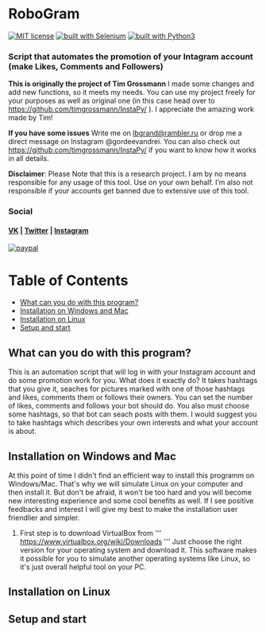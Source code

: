 
# RoboGram
[![MIT license](https://img.shields.io/badge/license-MIT-blue.svg)](https://github.com/lbgrand/RoboGram/LICENSE)
[![built with Selenium](https://img.shields.io/badge/built%20with-Selenium-yellow.svg)](https://github.com/SeleniumHQ/selenium)
[![built with Python3](https://img.shields.io/badge/built%20with-Python3-red.svg)](https://www.python.org/)

### Script that automates the promotion of your Intagram account (make Likes, Comments and Followers)

**This is originally the project of Tim Grossmann**
I made some changes and add new functions, so it meets my needs. You can use my project freely for your purposes as well as original one (in this case head over to https://github.com/timgrossmann/InstaPy/ ). I appreciate the amazing work made by Tim!

**If you have some issues**
Write me on lbgrand@rambler.ru or drop me a direct message on Instagram @gordeevandrei. You can also check out https://github.com/timgrossmann/InstaPy/ if you want to know how it works in all details.

**Disclaimer**: Please Note that this is a research project. I am by no means responsible for any usage of this tool. Use on your own behalf. I’m also not responsible if your accounts get banned due to extensive use of this tool.

### Social

#### [VK](https://vk.com/andrewgordeev) | [Twitter](https://twitter.com/andregordeev) | [Instagram](https://www.instagram.com/gordeevandrei/) 

[![paypal](https://img.shields.io/badge/-PayPal-blue.svg)](https://www.paypal.me/lbgrand)

Table of Contents
=================

* [What can you do with this program?](#what-can-you-do-with-this-program?)
* [Installation on Windows and Mac](#installation-on-windows-and-mac)
* [Installation on Linux](#installation-on-linux)
* [Setup and start](#setup-and-start)

## What can you do with this program?
This is an automation script that will log in with your Instagram account and do some promotion work for you. What does it exactly do? It takes hashtags that you give it, seaches for pictures marked with one of those hashtags and likes, comments them or follows their owners. You can set the number of likes, comments and follows your bot should do. You also must choose some hashtags, so that bot can seach posts with them. I would suggest you to take hashtags which describes your own interests and what your account is about. 

## Installation on Windows and Mac

At this point of time I didn't find an efficient way to install this programm on Windows/Mac. That's why we will simulate Linux on your computer and then install it. But don't be afraid, it won't be too hard and you will become new interesting experience and some cool benefits as well. If I see positive feedbacks and interest I will give my best to make the installation user friendlier and simpler.

1. First step is to download VirtualBox from ''' https://www.virtualbox.org/wiki/Downloads ''' 
Just choose the right version for your operating system and download it. This software makes it possible for you to simulate another operating systems like Linux, so it's just overall helpful tool on your PC.

## Installation on Linux 

## Setup and start


